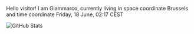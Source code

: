 Hello visitor! I am Giammarco, currently living in space coordinate Brussels and time coordinate Friday, 18 June, 02:17 CEST

![GitHub Stats](https://github-readme-stats.vercel.app/api?username=grcasanova)
